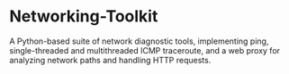 # Networking-Toolkit
A Python-based suite of network diagnostic tools, implementing ping, single-threaded and multithreaded ICMP traceroute, and a web proxy for analyzing network paths and handling HTTP requests.
